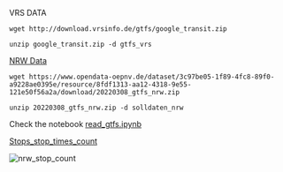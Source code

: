 VRS DATA

`wget http://download.vrsinfo.de/gtfs/google_transit.zip`

`unzip google_transit.zip -d gtfs_vrs`

[NRW Data](https://www.opendata-oepnv.de/ht/de/organisation/bundeslaender/nrw/startseite?tx_vrrkit_view%5Bdataset_name%5D=soll-fahrplandaten-nrw&tx_vrrkit_view%5Baction%5D=details&tx_vrrkit_view%5Bcontroller%5D=View)

`wget https://www.opendata-oepnv.de/dataset/3c97be05-1f89-4fc8-89f0-a9228ae0395e/resource/8fdf1313-aa12-4318-9e55-121e50f56a2a/download/20220308_gtfs_nrw.zip`

`unzip 20220308_gtfs_nrw.zip -d solldaten_nrw`

Check the notebook [read_gtfs.ipynb](https://github.com/kratum/open_geodata_nrw/blob/master/06_get_gtfs_nrw.ipynb)



[Stops_stop_times_count](https://github.com/kratum/open_geodata_nrw/blob/master/stops_stop_times_count.geojson)

![nrw_stop_count](https://user-images.githubusercontent.com/11678642/162461246-df2a7122-2bf2-41ef-9be1-5b9dba41014d.PNG)
